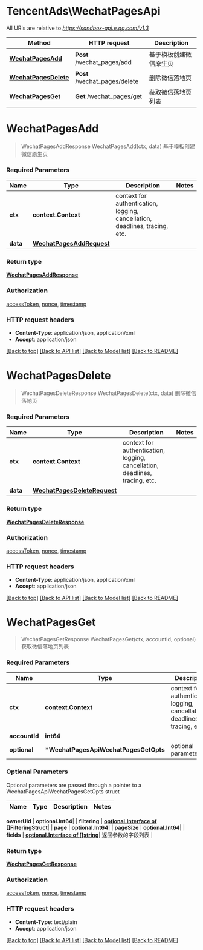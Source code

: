 # TencentAds\WechatPagesApi

All URIs are relative to *https://sandbox-api.e.qq.com/v1.3*

Method | HTTP request | Description
------------- | ------------- | -------------
[**WechatPagesAdd**](WechatPagesApi.md#WechatPagesAdd) | **Post** /wechat_pages/add | 基于模板创建微信原生页
[**WechatPagesDelete**](WechatPagesApi.md#WechatPagesDelete) | **Post** /wechat_pages/delete | 删除微信落地页
[**WechatPagesGet**](WechatPagesApi.md#WechatPagesGet) | **Get** /wechat_pages/get | 获取微信落地页列表


# **WechatPagesAdd**
> WechatPagesAddResponse WechatPagesAdd(ctx, data)
基于模板创建微信原生页

### Required Parameters

Name | Type | Description  | Notes
------------- | ------------- | ------------- | -------------
 **ctx** | **context.Context** | context for authentication, logging, cancellation, deadlines, tracing, etc.
  **data** | [**WechatPagesAddRequest**](WechatPagesAddRequest.md)|  | 

### Return type

[**WechatPagesAddResponse**](WechatPagesAddResponse.md)

### Authorization

[accessToken](../README.md#accessToken), [nonce](../README.md#nonce), [timestamp](../README.md#timestamp)

### HTTP request headers

 - **Content-Type**: application/json, application/xml
 - **Accept**: application/json

[[Back to top]](#) [[Back to API list]](../README.md#documentation-for-api-endpoints) [[Back to Model list]](../README.md#documentation-for-models) [[Back to README]](../README.md)

# **WechatPagesDelete**
> WechatPagesDeleteResponse WechatPagesDelete(ctx, data)
删除微信落地页

### Required Parameters

Name | Type | Description  | Notes
------------- | ------------- | ------------- | -------------
 **ctx** | **context.Context** | context for authentication, logging, cancellation, deadlines, tracing, etc.
  **data** | [**WechatPagesDeleteRequest**](WechatPagesDeleteRequest.md)|  | 

### Return type

[**WechatPagesDeleteResponse**](WechatPagesDeleteResponse.md)

### Authorization

[accessToken](../README.md#accessToken), [nonce](../README.md#nonce), [timestamp](../README.md#timestamp)

### HTTP request headers

 - **Content-Type**: application/json, application/xml
 - **Accept**: application/json

[[Back to top]](#) [[Back to API list]](../README.md#documentation-for-api-endpoints) [[Back to Model list]](../README.md#documentation-for-models) [[Back to README]](../README.md)

# **WechatPagesGet**
> WechatPagesGetResponse WechatPagesGet(ctx, accountId, optional)
获取微信落地页列表

### Required Parameters

Name | Type | Description  | Notes
------------- | ------------- | ------------- | -------------
 **ctx** | **context.Context** | context for authentication, logging, cancellation, deadlines, tracing, etc.
  **accountId** | **int64**|  | 
 **optional** | ***WechatPagesApiWechatPagesGetOpts** | optional parameters | nil if no parameters

### Optional Parameters
Optional parameters are passed through a pointer to a WechatPagesApiWechatPagesGetOpts struct

Name | Type | Description  | Notes
------------- | ------------- | ------------- | -------------

 **ownerUid** | **optional.Int64**|  | 
 **filtering** | [**optional.Interface of []FilteringStruct**](FilteringStruct.md)|  | 
 **page** | **optional.Int64**|  | 
 **pageSize** | **optional.Int64**|  | 
 **fields** | [**optional.Interface of []string**](string.md)| 返回参数的字段列表 | 

### Return type

[**WechatPagesGetResponse**](WechatPagesGetResponse.md)

### Authorization

[accessToken](../README.md#accessToken), [nonce](../README.md#nonce), [timestamp](../README.md#timestamp)

### HTTP request headers

 - **Content-Type**: text/plain
 - **Accept**: application/json

[[Back to top]](#) [[Back to API list]](../README.md#documentation-for-api-endpoints) [[Back to Model list]](../README.md#documentation-for-models) [[Back to README]](../README.md)

